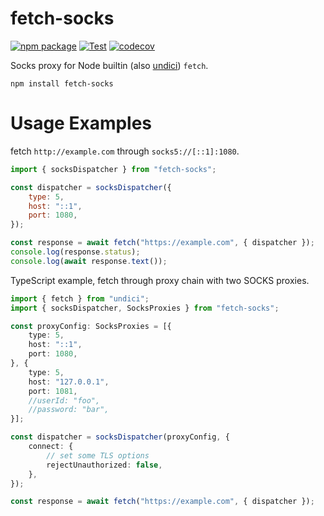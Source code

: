 # fetch-socks

[![npm package](https://img.shields.io/npm/v/fetch-socks.svg)](https://npmjs.com/package/fetch-socks)
[![Test](https://github.com/Kaciras/fetch-socks/actions/workflows/test.yml/badge.svg)](https://github.com/Kaciras/fetch-socks/actions/workflows/test.yml)
[![codecov](https://codecov.io/gh/Kaciras/fetch-socks/branch/master/graph/badge.svg?token=DJLSKIKYBJ)](https://codecov.io/gh/Kaciras/fetch-socks)

Socks proxy for Node builtin (also [undici](https://github.com/nodejs/undici)) `fetch`.

```shell
npm install fetch-socks
```

# Usage Examples

fetch `http://example.com` through `socks5://[::1]:1080`.

```javascript
import { socksDispatcher } from "fetch-socks";

const dispatcher = socksDispatcher({
    type: 5,
    host: "::1",
    port: 1080,
});

const response = await fetch("https://example.com", { dispatcher });
console.log(response.status);
console.log(await response.text());
```

TypeScript example, fetch through proxy chain with two SOCKS proxies.

```typescript
import { fetch } from "undici";
import { socksDispatcher, SocksProxies } from "fetch-socks";

const proxyConfig: SocksProxies = [{
    type: 5,
    host: "::1",
    port: 1080,
}, {
    type: 5,
    host: "127.0.0.1",
    port: 1081,
    //userId: "foo",
    //password: "bar",
}];

const dispatcher = socksDispatcher(proxyConfig, {
    connect: {
        // set some TLS options
        rejectUnauthorized: false,
    },
});

const response = await fetch("https://example.com", { dispatcher });
```
